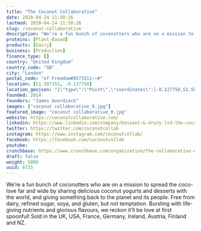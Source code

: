 ```yaml
---
title: "The Coconut Collaborative"
date: 2020-04-24 11:50:26
lastmod: 2020-04-24 11:50:26
slug: /coconut-collaborative
description: "We’re a fun bunch of coconutters who are on a mission to spread the coco-love far and wide by sharing delicious coconut yogurts and desserts with the world, and giving something back to the planet and its people. Free from dairy, refined sugar, soya, and gluten, but not temptation. Bursting with life-giving nutrients and glorious flavours, we reckon it’ll be love at first spoonful! Sold in the UK, USA, France, Germany, Ireland, Austria, Finland and NZ."
proteins: [Plant-Based]
products: [Dairy]
business: [Production]
finance_type: []
country: "United Kingdom"
country_code: "GB"
city: "London"
postal_code: "of Freedom#8573311~!#"
location: [51.507351, -0.127758]
location_geojson: "{\"type\":\"Point\",\"coordinates\":[-0.127758,51.507351]}"
founded: 2014
founders: "James Averdieck"
images: ["coconut collaborative_0.jpg"]
featured_image: "coconut collaborative_0.jpg"
website: https://coconutcollaborative.com/
linkedin: https://www.linkedin.com/company/bessant-&-drury-ltd-the-coconut-collaborative-
twitter: https://twitter.com/coconutcollab
instagram: https://www.instagram.com/coconutcollab/
facebook: https://facebook.com/coconutcollab
youtube: 
crunchbase: https://www.crunchbase.com/organization/the-collaborative-eef7
draft: false
weight: 5000
uuid: 6725
---
```

We’re a fun bunch of coconutters who are on a mission to spread the coco-love far and wide by sharing delicious coconut yogurts and desserts with the world, and giving something back to the planet and its people. Free from dairy, refined sugar, soya, and gluten, but not temptation. Bursting with life-giving nutrients and glorious flavours, we reckon it’ll be love at first spoonful! Sold in the UK, USA, France, Germany, Ireland, Austria, Finland and NZ.
